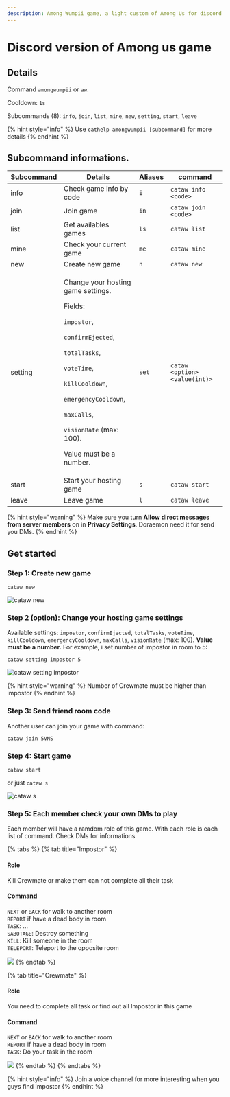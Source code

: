 ```yaml
---
description: Among Wumpii game, a light custom of Among Us for discord.
---
```


# Discord version of Among us game

## Details

Command `amongwumpii` or `aw`.&#x20;

Cooldown: `1s`

Subcommands (8): `info`, `join`, `list`, `mine`, `new`, `setting`, `start`, `leave`

{% hint style="info" %}
Use `cathelp amongwumpii [subcommand]` for more details
{% endhint %}

## Subcommand informations.

| Subcommand | Details                                                                                                                                                                                                                                                                                                                                                                   | Aliases | command                       |
| ---------- | ------------------------------------------------------------------------------------------------------------------------------------------------------------------------------------------------------------------------------------------------------------------------------------------------------------------------------------------------------------------------- | ------- | ----------------------------- |
| info       | Check game info by code                                                                                                                                                                                                                                                                                                                                                   | `i`     | `cataw info <code>`           |
| join       | Join game                                                                                                                                                                                                                                                                                                                                                                 | `in`    | `cataw join <code>`           |
| list       | Get availables games                                                                                                                                                                                                                                                                                                                                                      | `ls`    | `cataw list`                  |
| mine       | Check your current game                                                                                                                                                                                                                                                                                                                                                   | `me`    | `cataw mine`                  |
| new        | Create new game                                                                                                                                                                                                                                                                                                                                                           | `n`     | `cataw new`                   |
| setting    | <p>Change your hosting game settings. </p><p>Fields: </p><p><code>impostor</code>, </p><p><code>confirmEjected</code>, </p><p><code>totalTasks</code>, </p><p><code>voteTime</code>, </p><p><code>killCooldown</code>, </p><p><code>emergencyCooldown</code>, </p><p><code>maxCalls</code>, </p><p><code>visionRate</code> (max: 100).</p><p> Value must be a number.</p> | `set`   | `cataw <option> <value(int)>` |
| start      | Start your hosting game                                                                                                                                                                                                                                                                                                                                                   | `s`     | `cataw start`                 |
| leave      | Leave game                                                                                                                                                                                                                                                                                                                                                                | `l`     | `cataw leave`                 |

{% hint style="warning" %}
Make sure you turn **Allow direct messages from server members** on in **Privacy Settings**. Doraemon need it for send you DMs.
{% endhint %}

## Get started

### Step 1: Create new game

```
cataw new
```

![cataw new](<../../.gitbook/assets/en\_cataw\_new (1).png>)

### Step 2 (option): Change your hosting game settings

Available settings: `impostor`, `confirmEjected`, `totalTasks`, `voteTime`, `killCooldown`, `emergencyCooldown`, `maxCalls`, `visionRate` (max: 100). **Value must be a number.** For example, i set number of impostor in room to 5:

```
cataw setting impostor 5
```

![cataw setting impostor](../../.gitbook/assets/en\_cataw\_setting\_1.png)

{% hint style="warning" %}
Number of Crewmate must be higher than impostor
{% endhint %}

### Step 3: Send friend room code

Another user can join your game with command:

```
cataw join 5VNS
```

### Step 4: Start game

```
cataw start
```

or just `cataw s`

![cataw s](../../.gitbook/assets/en\_cataw\_s.png)

### Step 5: Each member check your own DMs to play

Each member will have a ramdom role of this game. With each role is each list of command. Check DMs for informations

{% tabs %}
{% tab title="Impostor" %}
#### Role

Kill Crewmate or make them can not complete all their task

#### Command

`NEXT` or `BACK` for walk to another room\
`REPORT` if have a dead body in room\
`TASK`: ...\
`SABOTAGE`: Destroy something\
`KILL`: Kill someone in the room\
`TELEPORT`: Teleport to the opposite room

![](../../.gitbook/assets/en\_cataw\_impostor.png)
{% endtab %}

{% tab title="Crewmate" %}
#### Role

You need to complete all task or find out all Impostor in this game

#### Command

`NEXT` or `BACK` for walk to another room\
`REPORT` if have a dead body in room\
`TASK`: Do your task in the room

![](../../.gitbook/assets/en\_cataw\_crewmate.png)
{% endtab %}
{% endtabs %}

{% hint style="info" %}
Join a voice channel for more interesting when you guys find Impostor
{% endhint %}

